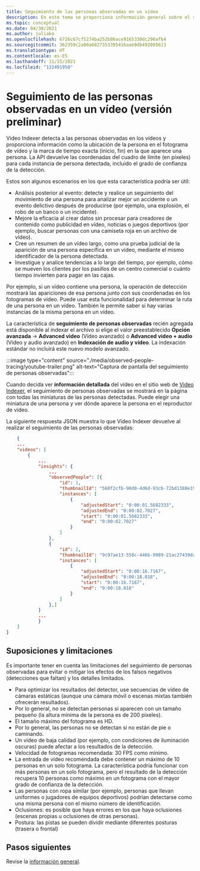 ```yaml
---
title: Seguimiento de las personas observadas en un vídeo
description: En este tema se proporciona información general sobre el seguimiento de las personas observadas en un vídeo de prueba.
ms.topic: conceptual
ms.date: 04/30/2021
ms.author: juliako
ms.openlocfilehash: 6726c67cf5274ba252b86ace9165330dc296afb4
ms.sourcegitcommit: 362359c2a00a6827353395416aae9db492005613
ms.translationtype: HT
ms.contentlocale: es-ES
ms.lasthandoff: 11/15/2021
ms.locfileid: "132491950"
---
```

# <a name="trace-observed-people-in-a-video-preview"></a>Seguimiento de las personas observadas en un vídeo (versión preliminar)

Video Indexer detecta a las personas observadas en los vídeos y proporciona información como la ubicación de la persona en el fotograma de vídeo y la marca de tiempo exacta (inicio, fin) en la que aparece una persona. La API devuelve las coordenadas del cuadro de límite (en píxeles) para cada instancia de persona detectada, incluido el grado de confianza de la detección.  
 
Estos son algunos escenarios en los que esta característica podría ser útil:

* Análisis posterior al evento: detecte y realice un seguimiento del movimiento de una persona para analizar mejor un accidente o un evento delictivo después de producirse (por ejemplo, una explosión, el robo de un banco o un incidente).  
* Mejore la eficacia al crear datos sin procesar para creadores de contenido como publicidad en vídeo, noticias o juegos deportivos (por ejemplo, buscar personas con una camiseta roja en un archivo de vídeo).
* Cree un resumen de un vídeo largo, como una prueba judicial de la aparición de una persona específica en un vídeo, mediante el mismo identificador de la persona detectada.
* Investigue y analice tendencias a lo largo del tiempo, por ejemplo, cómo se mueven los clientes por los pasillos de un centro comercial o cuánto tiempo invierten para pagar en las cajas.

Por ejemplo, si un vídeo contiene una persona, la operación de detección mostrará las apariciones de esa persona junto con sus coordenadas en los fotogramas de vídeo. Puede usar esta funcionalidad para determinar la ruta de una persona en un vídeo. También le permite saber si hay varias instancias de la misma persona en un vídeo.

La característica de **seguimiento de personas observadas** recién agregada está disponible al indexar el archivo si elige el valor preestablecido **Opción avanzada** -> **Advanced video** (Vídeo avanzado) o **Advanced video + audio** (Vídeo y audio avanzado) en **Indexación de audio y vídeo**. La indexación estándar no incluirá este nuevo modelo avanzado. 

:::image type="content" source="./media/observed-people-tracing/youtube-trailer.png" alt-text="Captura de pantalla del seguimiento de personas observadas":::  
 
Cuando decida ver **información detallada** del vídeo en el sitio web de [Video Indexer](https://www.videoindexer.ai/account/login), el seguimiento de personas observadas se mostrará en la página con todas las miniaturas de las personas detectadas. Puede elegir una miniatura de una persona y ver dónde aparece la persona en el reproductor de vídeo. 

La siguiente respuesta JSON muestra lo que Video Indexer devuelve al realizar el seguimiento de las personas observadas: 

```json
    {
    ...
    "videos": [
        {
            ...
            "insights": {
                ...
                "observedPeople": [{
                    "id": 1,
                    "thumbnailId": "560f2cfb-90d0-4d6d-93cb-72bd1388e19d",
                    "instances": [
                        {
                            "adjustedStart": "0:00:01.5682333",
                            "adjustedEnd": "0:00:02.7027",
                            "start": "0:00:01.5682333",
                            "end": "0:00:02.7027"
                        }
                    ]
                },
                {
                    "id": 2,
                    "thumbnailId": "9c97ae13-558c-446b-9989-21ac27439da0",
                    "instances": [
                        {
                            "adjustedStart": "0:00:16.7167",
                            "adjustedEnd": "0:00:18.018",
                            "start": "0:00:16.7167",
                            "end": "0:00:18.018"
                        }
                    ]
                },]
            }
            ...
            }
    ]
}
```

## <a name="limitations-and-assumptions"></a>Suposiciones y limitaciones 

Es importante tener en cuenta las limitaciones del seguimiento de personas observadas para evitar o mitigar los efectos de los falsos negativos (detecciones que faltan) y los detalles limitados.

* Para optimizar los resultados del detector, use secuencias de vídeo de cámaras estáticas (aunque una cámara móvil o escenas mixtas también ofrecerán resultados). 
* Por lo general, no se detectan personas si aparecen con un tamaño pequeño (la altura mínima de la persona es de 200 píxeles).
* El tamaño máximo del fotograma es HD.
* Por lo general, las personas no se detectan si no están de pie o caminando. 
* Un vídeo de baja calidad (por ejemplo, con condiciones de iluminación oscuras) puede afectar a los resultados de la detección. 
* Velocidad de fotogramas recomendada: 30 FPS como mínimo. 
* La entrada de vídeo recomendada debe contener un máximo de 10 personas en un solo fotograma. La característica podría funcionar con más personas en un solo fotograma, pero el resultado de la detección recupera 10 personas como máximo en un fotograma con el mayor grado de confianza de la detección. 
* Las personas con ropa similar (por ejemplo, personas que llevan uniformes o jugadores de equipos deportivos) podrían detectarse como una misma persona con el mismo número de identificación. 
* Oclusiones: es posible que haya errores en los que haya oclusiones (escenas propias u oclusiones de otras personas).
* Postura: las pistas se pueden dividir mediante diferentes posturas (trasera o frontal)       

## <a name="next-steps"></a>Pasos siguientes

Revise la [información general](video-indexer-overview.md).
